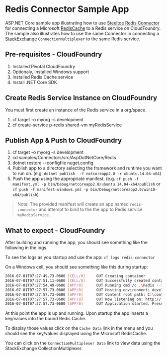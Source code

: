 ﻿# Redis Connector Sample App

ASP.NET Core sample app illustrating how to use [Steeltoe Redis Connector](https://github.com/SteeltoeOSS/Connectors/tree/master/src/Steeltoe.CloudFoundry.Connector.Redis) for connecting a Microsoft [RedisCache](https://github.com/aspnet/Caching/tree/dev/src/Microsoft.Extensions.Caching.Redis) to a Redis service on CloudFoundry. The sample also illustrates how to use the same Connector in connecting a [StackExchange](https://github.com/StackExchange/StackExchange.Redis) `ConnectionMultiplexer` to the same Redis service.

## Pre-requisites - CloudFoundry

1. Installed Pivotal CloudFoundry
1. Optionaly, installed Windows support
1. Installed Redis Cache service
1. Install .NET Core SDK

## Create Redis Service Instance on CloudFoundry

You must first create an instance of the Redis service in a org/space.

1. cf target -o myorg -s development
1. cf create-service p-redis shared-vm myRedisService

## Publish App & Push to CloudFoundry

1. cf target -o myorg -s development
1. cd samples/Connectors/src/AspDotNetCore/Redis
1. dotnet restore --configfile nuget.config
1. Publish app to a directory selecting the framework and runtime you want to run on. (e.g. `dotnet publish  -f netcoreapp2.0 -r ubuntu.14.04-x64`)
1. Push the app using the appropriate manifest. (e.g. `cf push -f manifest.yml -p bin/Debug/netcoreapp2.0/ubuntu.14.04-x64/publish` or `cf push -f manifest-windows.yml -p bin/Debug/netcoreapp2.0/win10-x64/publish`)

> Note: The provided manifest will create an app named `redis-connector` and attempt to bind to the the app to Redis service `myRedisService`.

## What to expect - CloudFoundry

After building and running the app, you should see something like the following in the logs.

To see the logs as you startup and use the app: `cf logs redis-connector`

On a Windows cell, you should see something like this during startup:

```bash
2016-07-01T07:27:49.73-0600 [CELL/0]     OUT Creating container
2016-07-01T07:27:51.11-0600 [CELL/0]     OUT Successfully created container
2016-07-01T07:27:54.49-0600 [APP/0]      OUT Running cmd /c .\Redis --server.urls http://*:%PORT%
2016-07-01T07:27:57.73-0600 [APP/0]      OUT Hosting environment: development
2016-07-01T07:27:57.73-0600 [APP/0]      OUT Content root path: C:\containerizer\3737940917E4D13A25\user\app
2016-07-01T07:27:57.73-0600 [APP/0]      OUT Now listening on: http://*:57540
2016-07-01T07:27:57.73-0600 [APP/0]      OUT Application started. Press Ctrl+C to shut down.
```

At this point the app is up and running.  Upon startup the app inserts a key/values into the bound Redis Cache.

To display those values click on the `Cache Data` link in the menu and you should see the key/values displayed using the Microsoft RedisCache.

You can click on the `ConnectionMultiplexer Data` link to view data using the StackExchange CollectionMultiplexer.
